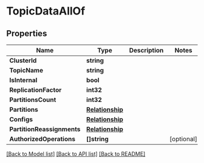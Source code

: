 # TopicDataAllOf

## Properties

Name | Type | Description | Notes
------------ | ------------- | ------------- | -------------
**ClusterId** | **string** |  | 
**TopicName** | **string** |  | 
**IsInternal** | **bool** |  | 
**ReplicationFactor** | **int32** |  | 
**PartitionsCount** | **int32** |  | 
**Partitions** | [**Relationship**](Relationship.md) |  | 
**Configs** | [**Relationship**](Relationship.md) |  | 
**PartitionReassignments** | [**Relationship**](Relationship.md) |  | 
**AuthorizedOperations** | **[]string** |  | [optional] 

[[Back to Model list]](../README.md#documentation-for-models) [[Back to API list]](../README.md#documentation-for-api-endpoints) [[Back to README]](../README.md)


